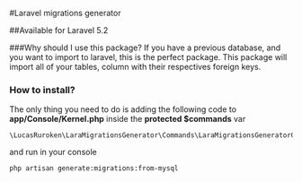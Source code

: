 #Laravel migrations generator

##Available for Laravel 5.2

###Why should I use this package?
If you have a previous database, and you want to import to laravel, this is the perfect package.
This package will import all of your tables, column with their respectives foreign keys.

### How to install?
The only thing you need to do is adding the following code to **app/Console/Kernel.php** inside
the **protected $commands** var
```
\LucasRuroken\LaraMigrationsGenerator\Commands\LaraMigrationsGeneratorCommand::class,
```

and run in your console
```
php artisan generate:migrations:from-mysql
```
